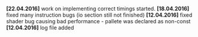 **[22.04.2016]** work on implementing correct timings started.
**[18.04.2016]** fixed many instruction bugs (io section still not finished)
**[12.04.2016]** fixed shader bug causing bad performance - pallete was declared as non-const  
**[12.04.2016]** log file added

